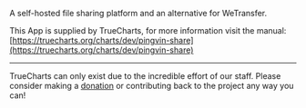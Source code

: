 A self-hosted file sharing platform and an alternative for WeTransfer.

This App is supplied by TrueCharts, for more information visit the manual: [https://truecharts.org/charts/dev/pingvin-share](https://truecharts.org/charts/dev/pingvin-share)

---

TrueCharts can only exist due to the incredible effort of our staff.
Please consider making a [donation](https://truecharts.org/sponsor) or contributing back to the project any way you can!
